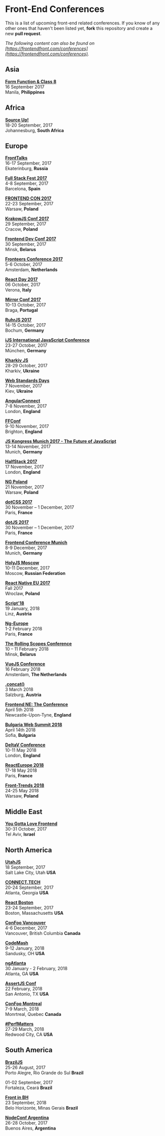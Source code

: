 # Front-End Conferences

This is a list of upcoming front-end related conferences. If you know of any other ones that haven't been listed yet, **fork** this repository and create a new **pull request**.

*The following content can also be found on [https://frontendfront.com/conferences](https://frontendfront.com/conferences).*


## Asia
[**Form Function & Class 8**](http://2017.formfunctionclass.com)  
16 September 2017  
Manila, **Philippines**


## Africa

[**Source Up!**](https://sourceup.co.za/)  
18-20 September, 2017  
Johannesburg, **South Africa**


## Europe

[**FrontTalks**](http://fronttalks.ru/)  
16-17 September, 2017  
Ekaterinburg, **Russia**

[**Full Stack Fest 2017**](http://2017.fullstackfest.com/)  
4-8 September, 2017  
Barcelona, **Spain**

[**FRONTEND CON 2017**](http://frontend-con.io/)  
22-23 September, 2017  
Warsaw, **Poland**

[**KrakowJS Conf 2017**](http://conf.krakowjs.pl/)  
29 September, 2017  
Cracow, **Poland**

[**Frontend Dev Conf 2017**](https://fdconf.by/)  
30 September, 2017  
Minsk, **Belarus**

[**Fronteers Conference 2017**](https://fronteers.nl/congres/2017)  
5-6 October, 2017  
Amsterdam, **Netherlands**

[**React Day 2017**](http://2017.reactjsday.it/)  
06 October, 2017  
Verona, **Italy**

[**Mirror Conf 2017**](http://www.mirrorconf.com/)  
10-13 October, 2017  
Braga, **Portugal**

[**RuhrJS 2017**](https://2017.ruhrjs.de/)  
14-15 October, 2017  
Bochum, **Germany**

[**iJS International JavaScript Conference**](https://javascript-conference.com/)  
23-27 October, 2017  
München, **Germany**

[**Kharkiv JS**](http://kharkivjs.org/)  
28-29 October, 2017  
Kharkiv, **Ukraine**

[**Web Standards Days**](https://wsd.events/2017/11/04/)  
7 November, 2017  
Kiev, **Ukraine**

[**AngularConnect**](http://angularconnect.com/)  
7-8 November, 2017  
London, **England**

[**FFConf**](http://ffconf.org/)  
9-10 November, 2017  
Brighton, **England**

[**JS Kongress Munich 2017 - The Future of JavaScript**](https://js-kongress.de/)  
13-14 November, 2017  
Munich, **Germany**

[**HalfStack 2017**](http://halfstackconf.com/)  
17 November, 2017  
London, **England**

[**NG Poland**](http://www.ng-poland.pl/)  
21 November, 2017  
Warsaw, **Poland**

[**dotCSS 2017**](https://www.dotcss.io/)  
30 November – 1 December, 2017   
Paris, **France**

[**dotJS 2017**](https://www.dotjs.io/)  
30 November – 1 December, 2017   
Paris, **France**

[**Frontend Conference Munich**](https://frontconf.com/)  
8-9 December, 2017  
Munich, **Germany**

[**HolyJS Moscow**](https://holyjs-moscow.ru/en/)  
10-11 December, 2017  
Moscow, **Russian Federation**

[**React Native EU 2017**](http://react-native.eu/)  
Fall 2017  
Wroclaw, **Poland**

[**Script'18**](https://scriptconf.org)  
19 January, 2018  
Linz, **Austria**

[**Ng-Europe**](https://ngeurope.org/)  
1-2 February 2018  
Paris, **France**

[**The Rolling Scopes Conference**](https://2018.conf.rollingscopes.com/)  
10 – 11 February 2018  
Minsk, **Belarus**

[**VueJS Conference**](https://www.vuejs.amsterdam/)  
16 February 2018  
Amsterdam, **The Netherlands**

[**.concat()**](https://2018.conc.at/)  
3 March 2018  
Salzburg, **Austria**  

[**Frontend NE: The Conference**](https://2018.frontendne.co.uk)  
April 5th 2018  
Newcastle-Upon-Tyne, **England**

[**Bulgaria Web Summit 2018**](https://bulgariawebsummit.com)  
April 14th 2018  
Sofia, **Bulgaria**  

[**DeltaV Conference**](https://2018.deltavconf.com)  
10-11 May 2018  
London, **England**  

[**ReactEurope 2018**](https://www.react-europe.org)  
17-18 May 2018  
Paris, **France**  

[**Front-Trends 2018**](https://2018.front-trends.com/)  
24-25 May 2018  
Warsaw, **Poland**  

## Middle East

[**You Gotta Love Frontend**](https://www.yougottalovefrontend.com/)  
30-31 October, 2017  
Tel Aviv, **Israel**


## North America

[**UtahJS**](https://conf.utahjs.com/)  
18 September, 2017  
Salt Lake City, Utah **USA**

[**CONNECT.TECH**](http://connect.tech/)  
20-24 September, 2017  
Atlanta, Georgia **USA**

[**React Boston**](http://www.reactboston.com/)  
23-24 September, 2017  
Boston, Massachusetts **USA**

[**ConFoo Vancouver**](https://confoo.ca/en/yvr2017)  
4-6 December, 2017  
Vancouver, British Columbia **Canada**

[**CodeMash**](https://codemash.org)  
9-12 January, 2018  
Sandusky, OH **USA**

[**ngAtlanta**](http://ng-atl.org)  
30 January - 2 February, 2018  
Atlanta, GA **USA**

[**AssertJS Conf**](https://www.assertjs.com/)  
22 February, 2018  
San Antonio, TX **USA**

[**ConFoo Montreal**](https://confoo.ca/en/yul2018)  
7-9 March, 2018  
Monrtreal, Quebec **Canada**

[**#PerfMatters**](https://perfmattersconf.com)  
27-29 March, 2018  
Redwood City, CA **USA**

## South America

[**BrazilJS**](https://braziljs.org/conf/)  
25-26 August, 2017  
Porto Alegre, Rio Grande do Sul **Brazil** 

01-02 September, 2017  
Fortaleza, Ceará **Brazil**

[**Front in BH**](https://frontinbh.com.br/)  
23 September, 2018  
Belo Horizonte, Minas Gerais **Brazil**

[**NodeConf Argentina**](https://2017.nodeconf.com.ar/)  
26-28 October, 2017  
Buenos Aires, **Argentina** 
